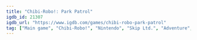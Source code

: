 ```yaml
---
title: "Chibi-Robo!: Park Patrol"
igdb_id: 21307
igdb_url: "https://www.igdb.com/games/chibi-robo-park-patrol"
tag: ["Main game", "Chibi-Robo!", "Nintendo", "Skip Ltd.", "Adventure", "Single player", "Third person", "Action"]
---
```

